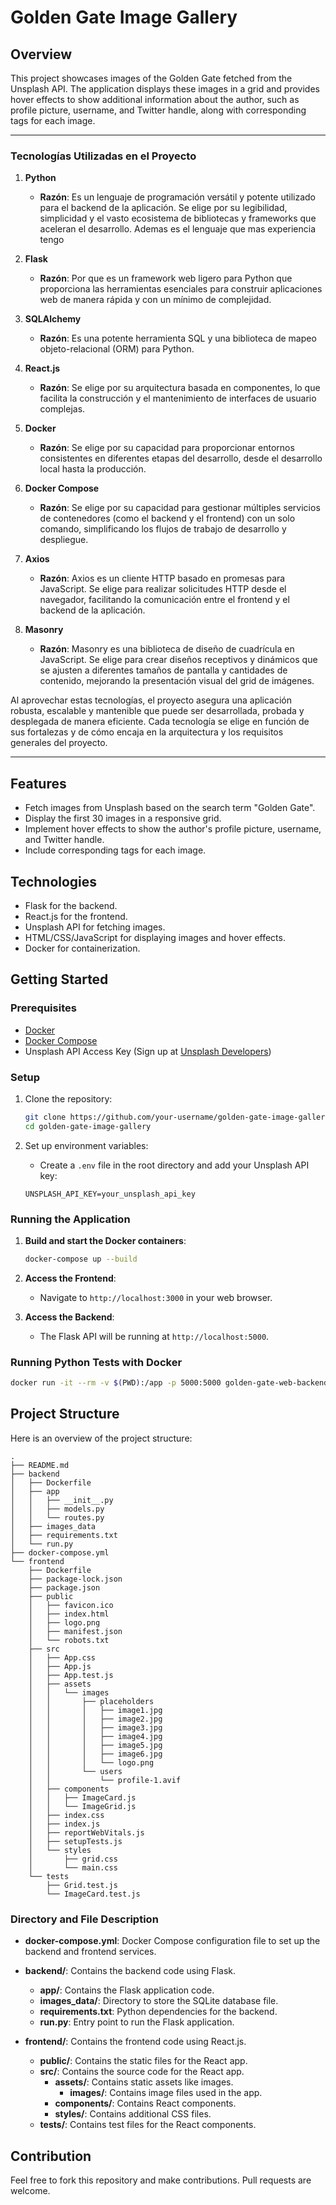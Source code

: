 # Golden Gate Image Gallery

## Overview

This project showcases images of the Golden Gate fetched from the Unsplash API. The application displays these images in a grid and provides hover effects to show additional information about the author, such as profile picture, username, and Twitter handle, along with corresponding tags for each image.

---

### Tecnologías Utilizadas en el Proyecto

1. **Python**
   - **Razón**: Es un lenguaje de programación versátil y potente utilizado para el backend de la aplicación. Se elige por su legibilidad, simplicidad y el vasto ecosistema de bibliotecas y frameworks que aceleran el desarrollo. Ademas es el lenguaje que mas experiencia tengo

2. **Flask**
   - **Razón**: Por que es un framework web ligero para Python que proporciona las herramientas esenciales para construir aplicaciones web de manera rápida y con un mínimo de complejidad.

3. **SQLAlchemy**
   - **Razón**: Es una potente herramienta SQL y una biblioteca de mapeo objeto-relacional (ORM) para Python.

4. **React.js**
   - **Razón**: Se elige por su arquitectura basada en componentes, lo que facilita la construcción y el mantenimiento de interfaces de usuario complejas.

5. **Docker**
   - **Razón**: Se elige por su capacidad para proporcionar entornos consistentes en diferentes etapas del desarrollo, desde el desarrollo local hasta la producción.

6. **Docker Compose**
   - **Razón**: Se elige por su capacidad para gestionar múltiples servicios de contenedores (como el backend y el frontend) con un solo comando, simplificando los flujos de trabajo de desarrollo y despliegue.

7. **Axios**
    - **Razón**: Axios es un cliente HTTP basado en promesas para JavaScript. Se elige para realizar solicitudes HTTP desde el navegador, facilitando la comunicación entre el frontend y el backend de la aplicación.

8. **Masonry**
    - **Razón**: Masonry es una biblioteca de diseño de cuadrícula en JavaScript. Se elige para crear diseños receptivos y dinámicos que se ajusten a diferentes tamaños de pantalla y cantidades de contenido, mejorando la presentación visual del grid de imágenes.

Al aprovechar estas tecnologías, el proyecto asegura una aplicación robusta, escalable y mantenible que puede ser desarrollada, probada y desplegada de manera eficiente. Cada tecnología se elige en función de sus fortalezas y de cómo encaja en la arquitectura y los requisitos generales del proyecto.

---

## Features

- Fetch images from Unsplash based on the search term "Golden Gate".
- Display the first 30 images in a responsive grid.
- Implement hover effects to show the author's profile picture, username, and Twitter handle.
- Include corresponding tags for each image.

## Technologies

- Flask for the backend.
- React.js for the frontend.
- Unsplash API for fetching images.
- HTML/CSS/JavaScript for displaying images and hover effects.
- Docker for containerization.

## Getting Started

### Prerequisites

- [Docker](https://www.docker.com/products/docker-desktop)
- [Docker Compose](https://docs.docker.com/compose/install/)
- Unsplash API Access Key (Sign up at [Unsplash Developers](https://unsplash.com/developers))

### Setup

1. Clone the repository:
    ```bash
    git clone https://github.com/your-username/golden-gate-image-gallery.git
    cd golden-gate-image-gallery
    ```

2. Set up environment variables:
    - Create a `.env` file in the root directory and add your Unsplash API key:
    ```env
    UNSPLASH_API_KEY=your_unsplash_api_key
    ```

### Running the Application

1. **Build and start the Docker containers**:
    ```bash
    docker-compose up --build
    ```

2. **Access the Frontend**:
    - Navigate to `http://localhost:3000` in your web browser.

3. **Access the Backend**:
    - The Flask API will be running at `http://localhost:5000`.

### Running Python Tests with Docker

```bash
docker run -it --rm -v $(PWD):/app -p 5000:5000 golden-gate-web-backend pytest
```


## Project Structure

Here is an overview of the project structure:

```
.
├── README.md
├── backend
│   ├── Dockerfile
│   ├── app
│   │   ├── __init__.py
│   │   ├── models.py
│   │   └── routes.py
│   ├── images_data
│   ├── requirements.txt
│   └── run.py
├── docker-compose.yml
└── frontend
    ├── Dockerfile
    ├── package-lock.json
    ├── package.json
    ├── public
    │   ├── favicon.ico
    │   ├── index.html
    │   ├── logo.png
    │   ├── manifest.json
    │   └── robots.txt
    ├── src
    │   ├── App.css
    │   ├── App.js
    │   ├── App.test.js
    │   ├── assets
    │   │   └── images
    │   │       ├── placeholders
    │   │       │   ├── image1.jpg
    │   │       │   ├── image2.jpg
    │   │       │   ├── image3.jpg
    │   │       │   ├── image4.jpg
    │   │       │   ├── image5.jpg
    │   │       │   ├── image6.jpg
    │   │       │   └── logo.png
    │   │       └── users
    │   │           └── profile-1.avif
    │   ├── components
    │   │   ├── ImageCard.js
    │   │   └── ImageGrid.js
    │   ├── index.css
    │   ├── index.js
    │   ├── reportWebVitals.js
    │   ├── setupTests.js
    │   └── styles
    │       ├── grid.css
    │       └── main.css
    └── tests
        ├── Grid.test.js
        └── ImageCard.test.js
```

### Directory and File Description


- **docker-compose.yml**: Docker Compose configuration file to set up the backend and frontend services.


- **backend/**: Contains the backend code using Flask.
  - **app/**: Contains the Flask application code.
  - **images_data/**: Directory to store the SQLite database file.
  - **requirements.txt**: Python dependencies for the backend.
  - **run.py**: Entry point to run the Flask application.
  

- **frontend/**: Contains the frontend code using React.js.
  - **public/**: Contains the static files for the React app.
  - **src/**: Contains the source code for the React app.
    - **assets/**: Contains static assets like images.
      - **images/**: Contains image files used in the app.
    - **components/**: Contains React components.
    - **styles/**: Contains additional CSS files.
  - **tests/**: Contains test files for the React components.

## Contribution

Feel free to fork this repository and make contributions. Pull requests are welcome.
